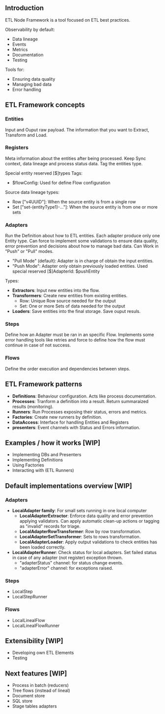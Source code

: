 ## Introduction
ETL Node Framework is a tool focused on ETL best practices.

Observability by default:
- Data lineage
- Events
- Metrics
- Documentation
- Testing

Tools for:
- Ensuring data quality
- Managing bad data
- Error handling
## ETL Framework concepts
### Entities
Input and Ouput raw payload. The information that you want to Extract, Transform and Load.
### Registers
Meta information about the entities after being processed.
Keep Sync context, data lineage and process status data.
Tag the entities type.

Special entity reserved [$]types Tags:
- $flowConfig: Used for define Flow configuration

Source data lineage types:
- Row ["v4UUID"]: When the source entity is from a single row
- Set ["set-(entityType1)-..."]: When the source entity is from one or more sets
### Adapters
Run the Definition about how to ETL entities.
Each adapter produce only one Entity type.
Can force to implement some validations to ensure data quality, error prevention and decisions about how to manage bad data.
Can Work in "Push" or "Pull" modes.
- "Pull Mode" (default): Adapter is in charge of obtain the input entities. 
- "Push Mode": Adapter only obtain previously loaded entities. Used special reserved [$]AdapterId: $pushEntity

Types:
- **Extractors**: Input new entities into the flow.
- **Transformers**: Create new entities from existing entities.
    - Row: Unique Row source needed for the output
    - Set: One or more Sets of data needed for the output
- **Loaders**: Save entities into the final storage. Save ouput resuls.
### Steps
Define how an Adapter must be ran in an specific Flow.
Implements some error handling tools like retries and force to define how the flow must continue in case of not success.
### Flows
Define the order execution and dependencies between steps.
## ETL Framework patterns
- **Definitions**: Behaviour configuration. Acts like process documentation.
- **Processes**: Tranform a definition into a result. Return summaraized results (monitoring).
- **Runners**: Run Processes exposing their status, errors and metrics.
- **Factories**: Create new runners by definition.
- **DataAccess**: Interface for handling Entities and Registers
- **presenters**: Event channels with Status and Errors information.
## Examples / how it works [WIP]
- Implementing DBs and Presenters
- Implementing Definitions
- Using Factories
- Interacting with (ETL Runners)
## Default implementations overview [WIP]
### Adapters
- **LocalAdapter family**: For small sets running in one local computer
    - **LocalAdapterExtractor**: Enforce data quality and error prevention applying validators. Can apply automatic clean-up actions or tagging as "invalid" records for triage.
    - **LocalAdapterRowTransformer**: Row by row transformation.
    - **LocalAdapterSetTransformer**: Sets to rows transformation.
    - **LocalAdapterLoader**: Apply output validations to check entities has been loaded correctly.
- **LocalAdapterRunner**: Check status for local adapters. Set failed status in case of any adapter (not register) exception thrown.
    - "adapterStatus" channel: for status change events.
    - "adapterError" channel: for exceptions raised.
### Steps
- LocalStep
- LocalStepRunner
### Flows
- LocalLinealFlow
- LocalLinealFlowRunner
## Extensibility [WIP]
- Developing own ETL Elements
- Testing
## Next features [WIP]
- Process in batch (reducers)
- Tree flows (instead of lineal)
- Document store
- SQL store
- Stage tables adapters
